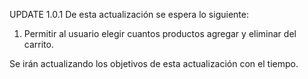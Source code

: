 UPDATE 1.0.1
De esta actualización se espera lo siguiente:

1. Permitir al usuario elegir cuantos productos agregar y eliminar del carrito.


Se irán actualizando los objetivos de esta actualización con el tiempo.
